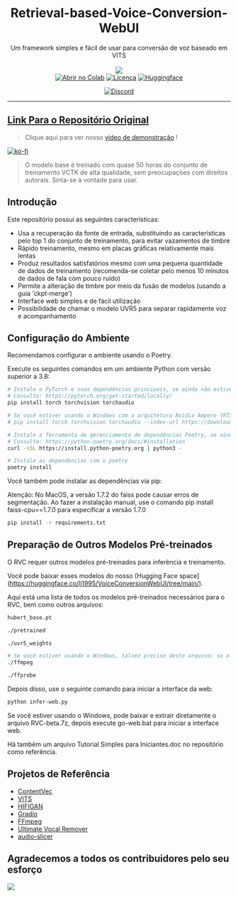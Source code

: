 <div align="center">

# Retrieval-based-Voice-Conversion-WebUI
Um framework simples e fácil de usar para conversão de voz baseado em VITS<br><br>
<img src="https://counter.seku.su/cmoe?name=rvc&theme=r34" /><br>
[![Abrir no Colab](https://img.shields.io/badge/Colab-F9AB00?style=for-the-badge&logo=googlecolab&color=525252)](https://colab.research.google.com/drive/1b0HAsVZO0AKptwrwjajP2_-fYJotoJNq?usp=sharing)
[![Licença](https://img.shields.io/github/license/liujing04/Retrieval-based-Voice-Conversion-WebUI?style=for-the-badge)](https://github.com/liujing04/Retrieval-based-Voice-Conversion-WebUI/blob/main/%E4%BD%BF%E7%94%A8%E9%9C%80%E9%81%B5%E5%AE%88%E7%9A%84%E5%8D%8F%E8%AE%AE-LICENSE.txt)
[![Huggingface](https://img.shields.io/badge/🤗%20-Spaces-yellow.svg?style=for-the-badge)](https://huggingface.co/lj1995/VoiceConversionWebUI/tree/main/)

[![Discord](https://img.shields.io/badge/Desenvolvedores%20RVC-Discord-7289DA?style=for-the-badge&logo=discord&logoColor=white)](https://discord.gg/HcsmBBGyVk)

</div>

------
## [Link Para o Repositório Original](https://github.com/camenduru/Retrieval-based-Voice-Conversion-WebUI)

> Clique aqui para ver nosso [vídeo de demonstração](https://www.codigofluente.com.br/aula-45-redes-neurais-retrieval-based-voice-conversion/) !

[![ko-fi](https://ko-fi.com/img/githubbutton_sm.svg)](https://ko-fi.com/codigofluente)

> O modelo base é treinado com quase 50 horas do conjunto de treinamento VCTK de alta qualidade, sem preocupações com direitos autorais. Sinta-se à vontade para usar.

## Introdução
Este repositório possui as seguintes características:
+ Usa a recuperação da fonte de entrada, substituindo as características pelo top 1 do conjunto de treinamento, para evitar vazamentos de timbre
+ Rápido treinamento, mesmo em placas gráficas relativamente mais lentas
+ Produz resultados satisfatórios mesmo com uma pequena quantidade de dados de treinamento (recomenda-se coletar pelo menos 10 minutos de dados de fala com pouco ruído)
+ Permite a alteração de timbre por meio da fusão de modelos (usando a guia 'ckpt-merge')
+ Interface web simples e de fácil utilização
+ Possibilidade de chamar o modelo UVR5 para separar rapidamente voz e acompanhamento

## Configuração do Ambiente
Recomendamos configurar o ambiente usando o Poetry.

Execute os seguintes comandos em um ambiente Python com versão superior a 3.8:
```bash
# Instale o PyTorch e suas dependências principais, se ainda não estiverem instalados
# Consulte: https://pytorch.org/get-started/locally/
pip install torch torchvision torchaudio

# Se você estiver usando o Windows com a arquitetura Nvidia Ampere (RTX30xx), talvez seja necessário especificar a versão CUDA correspondente ao PyTorch, conforme experiência em #21
# pip install torch torchvision torchaudio --index-url https://download.pytorch.org/whl/cu117

# Instale a ferramenta de gerenciamento de dependências Poetry, se ainda não estiver instalada
# Consulte: https://python-poetry.org/docs/#installation
curl -sSL https://install.python-poetry.org | python3 -

# Instale as dependências com o poetry
poetry install
```
Você também pode instalar as dependências via pip:

Atenção: No MacOS, a versão 1.7.2 do faiss pode causar erros de segmentação. Ao fazer a instalação manual, use o comando pip install faiss-cpu==1.7.0 para especificar a versão 1.7.0
```bash
pip install -r requirements.txt
```

## Preparação de Outros Modelos Pré-treinados
O RVC requer outros modelos pré-treinados para inferência e treinamento.

Você pode baixar esses modelos do nosso (Hugging Face space](https://huggingface.co/lj1995/VoiceConversionWebUI/tree/main/).

Aqui está uma lista de todos os modelos pré-treinados necessários para o RVC, bem como outros arquivos:
```bash
hubert_base.pt

./pretrained 

./uvr5_weights

# Se você estiver usando o Windows, talvez precise deste arquivo; se o ffmpeg e o ffprobe já estiverem instalados, ignore esta parte; usuários do Ubuntu/Debian podem instalar essas bibliotecas com apt install ffmpeg
./ffmpeg

./ffprobe
```

Depois disso, use o seguinte comando para iniciar a interface da web:
```bash
python infer-web.py
```
Se você estiver usando o Windows, pode baixar e extrair diretamente o arquivo RVC-beta.7z, depois execute go-web.bat para iniciar a interface web.

Há também um arquivo Tutorial Simples para Iniciantes.doc no repositório como referência.

## Projetos de Referência
+ [ContentVec](https://github.com/auspicious3000/contentvec/)
+ [VITS](https://github.com/jaywalnut310/vits)
+ [HIFIGAN](https://github.com/jik876/hifi-gan)
+ [Gradio](https://github.com/gradio-app/gradio)
+ [FFmpeg](https://github.com/FFmpeg/FFmpeg)
+ [Ultimate Vocal Remover](https://github.com/Anjok07/ultimatevocalremovergui)
+ [audio-slicer](https://github.com/openvpi/audio-slicer)

## Agradecemos a todos os contribuidores pelo seu esforço
<a href="https://github.com/liujing04/Retrieval-based-Voice-Conversion-WebUI/graphs/contributors" target="_blank">
  <img src="https://contrib.rocks/image?repo=liujing04/Retrieval-based-Voice-Conversion-WebUI" />
</a>